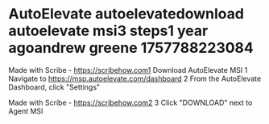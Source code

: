 # AutoElevate autoelevatedownload autoelevate msi3 steps1 year agoandrew greene 1757788223084

Made with Scribe - https://scribehow.com1
Download AutoElevate MSI
1
Navigate to https://msp.autoelevate.com/dashboard
2
From the AutoElevate Dashboard, click "Settings"

Made with Scribe - https://scribehow.com2
3
Click "DOWNLOAD" next to Agent MSI